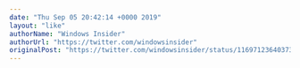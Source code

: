 ```yaml
---
date: "Thu Sep 05 20:42:14 +0000 2019"
layout: "like"
authorName: "Windows Insider"
authorUrl: "https://twitter.com/windowsinsider"
originalPost: "https://twitter.com/windowsinsider/status/1169712364037361664"
---
```

